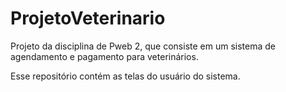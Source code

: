 # ProjetoVeterinario

Projeto da disciplina de Pweb 2, que consiste em um sistema de agendamento e pagamento para veterinários. 

Esse repositório contém as telas do usuário do sistema.  